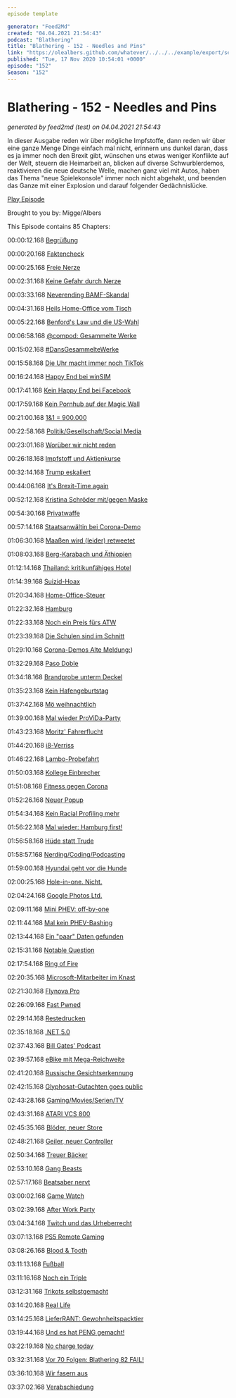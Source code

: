 ```yaml
---
episode template

generator: "Feed2Md"
created: "04.04.2021 21:54:43"
podcast: "Blathering"
title: "Blathering - 152 - Needles and Pins"
link: "https://olealbers.github.com/whatever/../../../example/export/seasons/5/2020/11/Blathering - 152 - Needles and Pins.md"
published: "Tue, 17 Nov 2020 10:54:01 +0000"
episode: "152"
Season: "152"
---
```


# Blathering - 152 - Needles and Pins
_generated by feed2md (test) on 04.04.2021 21:54:43_

In dieser Ausgabe reden wir über mögliche Impfstoffe, dann reden wir über eine ganze Menge Dinge einfach mal nicht, erinnern uns dunkel daran, dass es ja immer noch den Brexit gibt, wünschen uns etwas weniger Konflikte auf der Welt, steuern die Heimarbeit an, blicken auf diverse Schwurblerdemos, reaktivieren die neue deutsche Welle, machen ganz viel mit Autos, haben das Thema "neue Spielekonsole" immer noch nicht abgehakt, und beenden das Ganze mit einer Explosion und darauf folgender Gedächnislücke.

[Play Episode](https://www.blathering.de/podlove/file/1391/s/feed/c/mp3/blathering_152.mp3)

Brought to you by: Migge/Albers

This Episode contains 85 Chapters:


00:00:12.168 [Begrüßung]()

00:00:20.168 [Faktencheck]()

00:00:25.168 [Freie Nerze](https://de.wikipedia.org/wiki/Nerz)

00:02:31.168 [Keine Gefahr durch Nerze](https://taz.de/Corona-bei-daenischen-Nerzen/!5723833/)

00:03:33.168 [Neverending BAMF-Skandal](https://www.tagesschau.de/investigativ/ndr/bamf-bremen-skandal-101.html)

00:04:31.168 [Heils Home-Office vom Tisch](https://www.golem.de/news/hubertus-heil-gibt-plan-auf-arbeitsminister-stampft-recht-auf-homeoffice-ein-2011-152118.html)

00:05:22.168 [Benford's Law und die US-Wahl](https://www.youtube.com/watch?v=etx0k1nLn78)

00:06:58.168 [@compod: Gesammelte Werke](https://twitter.com/search?q=(from%3Acompod)%20(%40blathering_pod)%20until%3A2020-11-17%20since%3A2020-11-10&src=typed_query&f=live)

00:15:02.168 [#DansGesammelteWerke](https://twitter.com/search?q=(from%3Aevildanwallace)%20(%40blathering_pod)%20until%3A2020-11-17%20since%3A2020-11-10&src=typed_query&f=live)

00:15:58.168 [Die Uhr macht immer noch TikTok](https://www.theverge.com/2020/11/10/21559677/tiktok-cfius-court-petition-ban-deadline)

00:16:24.168 [Happy End bei winSIM](https://www.winsim.de/)

00:17:41.168 [Kein Happy End bei Facebook](https://twitter.com/Reuters/status/1326999455665704960)

00:17:59.168 [Kein Pornhub auf der Magic Wall](https://www.thebiglead.com/posts/cnn-magic-wall-pornhub-fake-video-john-king-01epes36wncn)

00:21:00.168 [1&1 = 900.000](https://netzpolitik.org/2020/dsgvo-11-muss-doch-keine-zehn-millionen-strafe-zahlen/)

00:22:58.168 [Politik/Gesellschaft/Social Media]()

00:23:01.168 [Worüber wir nicht reden](https://twitter.com/randzonen/status/1328065712695500801)

00:26:18.168 [Impfstoff und Aktienkurse](https://twitter.com/TuncayOezdamar/status/1326163112878362624)

00:32:14.168 [Trump eskaliert](https://www.axios.com/trump-fox-news-digital-media-competitor-25afddee-144d-4820-8ed4-9eb0ffa42420.html)

00:44:06.168 [It's Brexit-Time again](https://twitter.com/jonworth/status/1326543952145575936)

00:52:12.168 [Kristina Schröder mit/gegen Maske](https://twitter.com/DerGraslutscher/status/1325362787279900672?s=20)

00:54:30.168 [Privatwaffe](https://taz.de/Waffenaffaere-in-Mecklenburg-Vorpommern/!5725111/)

00:57:14.168 [Staatsanwältin bei Corona-Demo](https://www.spiegel.de/panorama/justiz/berlin-staatsanwaeltin-demonstriert-mit-corona-leugnern-a-82171bf2-898b-4c39-b72b-2b5cf254713a)

01:06:30.168 [Maaßen wird (leider) retweetet](https://www.futurezone.de/meinung/article213899563/Macht-dumme-Menschen-nicht-beruehmt.html)

01:08:03.168 [Berg-Karabach und Äthiopien](https://www.spiegel.de/politik/ausland/aethiopien-luftwaffe-greift-erneut-rebellen-in-tigray-an-a-796853fa-b94a-4cac-9a28-88df476783fb)

01:12:14.168 [Thailand: kritikunfähiges Hotel](https://www.theguardian.com/world/2020/nov/12/tripadvisor-warns-users-over-thai-hotel-that-sued-guest-for-bad-review)

01:14:39.168 [Suizid-Hoax](https://twitter.com/TiniDo/status/1327166826929860608)

01:20:34.168 [Home-Office-Steuer](https://twitter.com/tazgezwitscher/status/1327249859955474434)

01:22:32.168 [Hamburg]()

01:22:33.168 [Noch ein Preis fürs ATW](https://www.spiegel.de/stil/wir-wollten-einen-digitalen-pausenhof-schaffen-a-449cdc69-dc0c-418f-9234-c54144077c60)

01:23:39.168 [Die Schulen sind im Schnitt](http://www.bsb-hamburg.de/index.php?id=410#c6786)

01:29:10.168 [Corona-Demos Alte Meldung:](https://aktuelles-aus-suederelbe.de/2020/10/17/querdenker-demo-in-hamburg-mit-wenig-zulauf/))

01:32:29.168 [Paso Doble](https://www.ndr.de/fernsehen/sendungen/hamburg_journal/35-Jahre-nach-Computerliebe-Duo-Paso-Doble-ist-zurueck,hamj102392.html)

01:34:18.168 [Brandprobe unterm Deckel](https://www.mopo.de/hamburg/a7-laermschutz-kleingaerten-und-park--ab-mai-wird-der-deckel-gruen-36390058)

01:35:23.168 [Kein Hafengeburtstag](https://twitter.com/hamburg_de/status/1326879144605577218)

01:37:42.168 [Mö weihnachtlich](https://www.ndr.de/fernsehen/sendungen/hamburg_journal/Moenckebergstrasse-in-neuem-Lichterglanz,hamj102416.html)

01:39:00.168 [Mal wieder ProViDa-Party](https://www.presseportal.de/blaulicht/pm/6337/4761270)

01:43:23.168 [Moritz' Fahrerflucht](https://hamburg1.de/nachrichten/46863/Polizei_ermittelt_gegen_Moritz_Bleibtreu.html)

01:44:20.168 [i8-Verriss](https://www.mopo.de/hamburg/illegales-rennen-in-hamburg---bmw-i8-fliegt-aus-kurve-und-rast-in-parkendes-auto-37607808)

01:46:22.168 [Lambo-Probefahrt](https://www.presseportal.de/blaulicht/pm/6337/4762402)

01:50:03.168 [Kollege Einbrecher](https://hamburg1.de/nachrichten/46853/Tatverdaechtiger_Einbrecher_ist_Polizist.html)

01:51:08.168 [Fitness gegen Corona](https://hamburg1.de/nachrichten/46840/Eilantrag_mehrerer_Fitnessstudios_erfolgreich.html)

01:52:26.168 [Neuer Popup](https://twitter.com/bvm_hh/status/1327955492774277124)

01:54:34.168 [Kein Racial Profiling mehr](https://www.zeit.de/hamburg/2020-11/racial-profiling-prozess-polizei-klage-schwarzer-hamburg)

01:56:22.168 [Mal wieder: Hamburg first!](https://twitter.com/hamburg_de/status/1327940925394399232)

01:56:58.168 [Hüde statt Trude](https://www.schneller-durch-hamburg.de/u4-grasbrook-online-dialog)

01:58:57.168 [Nerding/Coding/Podcasting]()

01:59:00.168 [Hyundai geht vor die Hunde](https://twitter.com/stammtischphilo/status/1326115552482512896)

02:00:25.168 [Hole-in-one. Nicht.](https://twitter.com/tmigge/status/1326434705231720453)

02:04:24.168 [Google Photos Ltd.](https://petapixel.com/2020/11/11/google-to-kill-free-unlimited-storage-for-high-quality-photos/)

02:09:11.168 [Mini PHEV: off-by-one](https://www.golem.de/news/grenzwert-unterschritten-mini-countryman-hybrid-mit-zu-geringer-reichweite-2011-152000.html)

02:11:44.168 [Mal kein PHEV-Bashing](https://www.welt.de/wirtschaft/webwelt/article219816982/Plug-in-Hybride-sind-nur-so-umweltfreundlich-wie-ihre-Fahrer.html)

02:13:44.168 [Ein "paar" Daten gefunden](https://www.golem.de/news/datenleck-daten-von-millionen-hotelgaesten-ungeschuetzt-im-netz-2011-152005.html)

02:15:31.168 [Notable Question](https://twitter.com/stammtischphilo/status/1326796224469594118)

02:17:54.168 [Ring of Fire](https://twitter.com/Cyrus_McDugan/status/1326815140520599553)

02:20:35.168 [Microsoft-Mitarbeiter im Knast](https://www.golem.de/news/microsoft-store-entwickler-stahl-10-millionen-us-dollar-von-microsoft-2011-152032.html)

02:21:30.168 [Flynova Pro](https://www.china-gadgets.de/flynova-pro-spielzeug/)

02:26:09.168 [Fast Pwned](https://twitter.com/stammtischphilo/status/1327783371309789186)

02:29:14.168 [Restedrucken](https://twitter.com/stammtischphilo/status/1328113054584893447)

02:35:18.168 [.NET 5.0](https://www.golem.de/news/microsoft-fast-einheitliches-net-5-0-erschienen-2011-152033.html)

02:37:43.168 [Bill Gates' Podcast](https://www.golem.de/news/microsoft-gruender-bill-gates-startet-podcast-2011-152110.html)

02:39:57.168 [eBike mit Mega-Reichweite](https://www.golem.de/news/biktrix-juggernaut-hd-duo-gelaendegaengiges-e-bike-hat-eine-reichweite-von-230-km-2011-152043.html)

02:41:20.168 [Russische Gesichtserkennung](https://www.golem.de/news/ueberwachung-moskauer-gesichtserkennung-auf-telegram-angeboten-2011-152079.html)

02:42:15.168 [Glyphosat-Gutachten goes public](https://www.golem.de/news/frag-den-staat-kein-urheberrechtlicher-schutz-fuer-glyphosat-gutachten-2011-152104.html)

02:43:28.168 [Gaming/Movies/Serien/TV]()

02:43:31.168 [ATARI VCS 800](https://twitter.com/stammtischphilo/status/1326653605781381122)

02:45:35.168 [Blöder, neuer Store](https://twitter.com/stammtischphilo/status/1326647150856593409)

02:48:21.168 [Geiler, neuer Controller](https://twitter.com/stammtischphilo/status/1326643500734164992)

02:50:34.168 [Treuer Bäcker](https://twitter.com/stammtischphilo/status/1326259978957631489)

02:53:10.168 [Gang Beasts](https://de.wikipedia.org/wiki/Gang_Beasts)

02:57:17.168 [Beatsaber nervt](https://twitter.com/stammtischphilo/status/1327005177090551809)

03:00:02.168 [Game Watch](https://www.golem.de/news/retro-handheld-ausprobiert-nintendo-game-watch-bietet-eingebauten-cheatmodus-2011-152103.html)

03:02:39.168 [After Work Party](https://www.rbb24.de/panorama/thema/2020/coronavirus/beitraege_neu/2020/11/studio-babelsberg-filmdreh-matrix-party-keanu-reeves.html)

03:04:34.168 [Twitch und das Urheberrecht](https://www.golem.de/news/copyright-twitch-loescht-videos-mit-spiele-soundeffekten-2011-152127.html)

03:07:13.168 [PS5 Remote Gaming](https://www.golem.de/news/remote-play-ps5-spiele-koennen-auf-playstation-4-gestreamt-werden-2011-152006.html)

03:08:26.168 [Blood & Tooth](https://twitter.com/LondonStudioHQ/status/1325762873176547328?s=20)

03:11:13.168 [Fußball]()

03:11:16.168 [Noch ein Triple](https://www.fcstpauli.com/news/der-fc-st-pauli-gewinnt-testspiel-gegen-werder-bremen-2021/)

03:12:31.168 [Trikots selbstgemacht](https://twitter.com/stammtischphilo/status/1327954943265816577)

03:14:20.168 [Real Life]()

03:14:25.168 [LieferRANT: Gewohnheitspacktier](https://www.dhl.de/de/privatkunden/pakete-empfangen/an-einem-abholort-empfangen/packstation-empfang.html)

03:19:44.168 [Und es hat PENG gemacht!](https://twitter.com/stammtischphilo/status/1327943206370226176)

03:22:19.168 [No charge today](https://www.goingelectric.de/forum/viewtopic.php?t=52677)

03:32:31.168 [Vor 70 Folgen: Blathering 82 FAIL!](https://www.blathering.de/2019/07/blathering-082-die-leyen-los/)

03:36:10.168 [Wir fasern aus]()

03:37:02.168 [Verabschiedung]()


